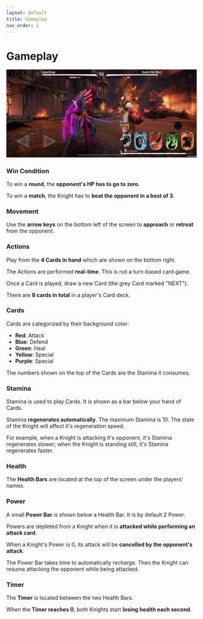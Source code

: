 ```yaml
---
layout: default
title: Gameplay
nav_order: 2
---
```


# Gameplay

![](.gitbook/assets/CK_gameplay.jpg)

### Win Condition

To win a **round**, the **opponent's HP has to go to zero**.

To win a **match**, the Knight has to **beat the opponent in a best of 3**.

### **Movement**

Use the **arrow keys** on the bottom left of the screen to **approach** or **retreat** from the opponent.

### Actions

Play from the **4 Cards in hand** which are shown on the bottom right.

The Actions are performed **real-time**. This is not a turn-based card game.

Once a Card is played, draw a new Card (the grey Card marked "NEXT").

There are **8 cards in total** in a player's Card deck.

### Cards

Cards are categorized by their background color:

- **Red**: Attack
- **Blue**: Defend
- **Green**: Heal
- **Yellow**: Special
- **Purple**: Special

The numbers shown on the top of the Cards are the Stamina it consumes.

### Stamina

Stamina is used to play Cards. It is shown as a bar below your hand of Cards.

Stamina **regenerates automatically**. The maximum Stamina is 10. The state of the Knight will affect it's regeneration speed.&#x20;

For example, when a Knight is attacking it's opponent, it's Stamina regenerates slower; when the Knight is standing still, it's Stamina regenerates faster.

### Health

The **Health Bars** are located at the top of the screen under the players' names.

### Power

A small **Power Bar** is shown below a Health Bar. It is by default 2 Power.

Powers are depleted from a Knight when it is **attacked while performing an attack card**.

When a Knight's Power is 0, its attack will be **cancelled by the opponent's attack**.

The Power Bar takes time to automatically recharge. Then the Knight can resume attacking the opponent while being attacked.

### Timer

The **Timer** is located between the two Health Bars.

When the **Timer reaches 0**, both Knights start **losing health each second**.
